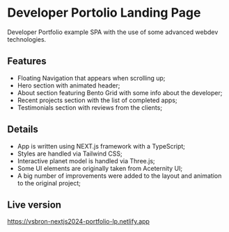 # Developer Portolio Landing Page

Developer Portfolio example SPA with the use of some advanced webdev technologies.

## Features

- Floating Navigation that appears when scrolling up;
- Hero section with animated header;
- About section featuring Bento Grid with some info about the developer;
- Recent projects section with the list of completed apps;
- Testimonials section with reviews from the clients;

## Details

- App is written using NEXT.js framework with a TypeScript;
- Styles are handled via Tailwind CSS;
- Interactive planet model is handled via Three.js;
- Some UI elements are originally taken from Aceternity UI;
- A big number of improvements were added to the layout and animation to the original project;

## Live version

https://vsbron-nextjs2024-portfolio-lp.netlify.app
